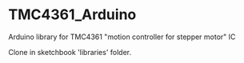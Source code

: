 # TMC4361_Arduino

Arduino library for TMC4361 "motion controller for stepper motor" IC

Clone in sketchbook 'libraries' folder.

